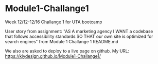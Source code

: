 # Module1-Challange1
Week 12/12-12/16 Challange 1 for UTA bootcamp


User story from assignment: "AS A marketing agency
I WANT a codebase that follows accessibility standards
SO THAT our own site is optimized for search engines" from Module 1 Challange 1 README.md

We also are asked to deploy to a live page on github.
My URL: https://klydesign.github.io/Module1-Challange1/